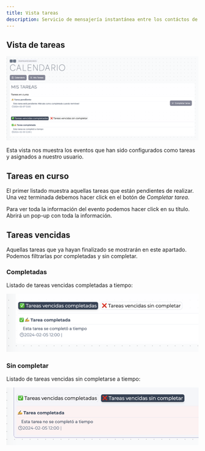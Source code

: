 ```yaml
---
title: Vista tareas
description: Servicio de mensajería instantánea entre los contáctos de tu delegación
---
```


## Vista de tareas

![Página de tareas](../../../../assets/images/guia/calendario-tareas-completadas.png "Página de tareas")

Esta vista nos muestra los eventos que han sido configurados como tareas y asignados a nuestro usuario.

## Tareas en curso

El primer listado muestra aquellas tareas que están pendientes de realizar. Una vez terminada debemos hacer click en el botón de _Completar tarea_.

Para ver toda la información del evento podemos hacer click en su título. Abrirá un pop-up con toda la información.

## Tareas vencidas

Aquellas tareas que ya hayan finalizado se mostrarán en este apartado. Podemos filtrarlas por completadas y sin completar.

### Completadas

Listado de tareas vencidas completadas a tiempo:

![Tareas vencidas completadas a tiempo](../../../../assets/images/guia/calendario-vencidas-completadas.png "Tareas vencidas completadas a tiempo")

### Sin completar

Listado de tareas vencidas sin completarse a tiempo:

![Tareas vencidas sin completar](../../../../assets/images/guia/calendario-vencidas-sin-completar.png "Tareas vencidas sin completar")
